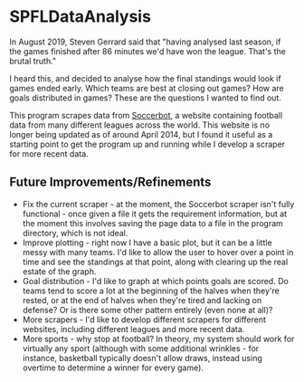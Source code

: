 # SPFLDataAnalysis

In August 2019, Steven Gerrard said that "having analysed last season, if the games finished after 86 minutes we'd have won the league. That's the brutal truth."

I heard this, and decided to analyse how the final standings would look if games ended early. Which teams are best at closing out games? How are goals distributed in games? These are the questions I wanted to find out.

This program scrapes data from [Soccerbot](http://soccerbot.com/), a website containing football data from many different leagues across the world. This website is no longer being updated as of around April 2014, but I found it useful as a starting point to get the program up and running while I develop a scraper for more recent data.

## Future Improvements/Refinements

* Fix the current scraper - at the moment, the Soccerbot scraper isn't fully functional - once given a file it gets the requirement information, but at the moment this involves saving the page data to a file in the program directory, which is not ideal.
* Improve plotting - right now I have a basic plot, but it can be a little messy with many teams. I'd like to allow the user to hover over a point in time and see the standings at that point, along with clearing up the real estate of the graph.
* Goal distribution - I'd like to graph at which points goals are scored. Do teams tend to score a lot at the beginning of the halves when they're rested, or at the end of halves when they're tired and lacking on defense? Or is there some other pattern entirely (even none at all)?
* More scrapers - I'd like to develop different scrapers for different websites, including different leagues and more recent data.
* More sports - why stop at football? In theory, my system should work for virtually any sport (although with some additional wrinkles - for instance, basketball typically doesn't allow draws, instead using overtime to determine a winner for every game).
